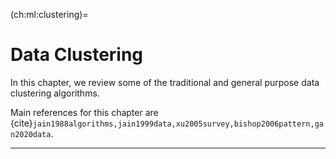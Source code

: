 (ch:ml:clustering)=
# Data Clustering

In this chapter, we review some of the traditional 
and general purpose data clustering algorithms. 

Main references for this chapter are
{cite}`jain1988algorithms,jain1999data,xu2005survey,bishop2006pattern,gan2020data`.



---


````{div}
````

